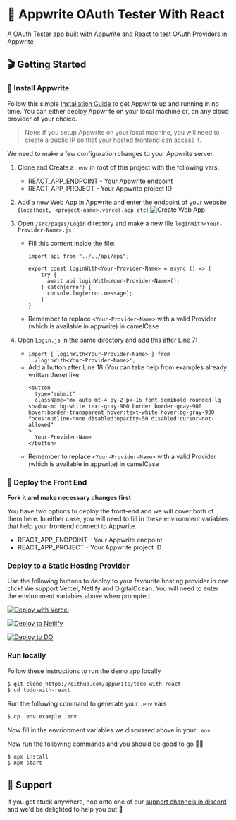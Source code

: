 # 🔖 Appwrite OAuth Tester With React

A OAuth Tester app built with Appwrite and React to test OAuth Providers in Appwrite

<!-- If you simply want to try out the App, go ahead and check out the demo at https://appwrite-todo-with-react.vercel.app -->


## 🎬 Getting Started

### 🤘 Install Appwrite 
Follow this simple [Installation Guide](https://appwrite.io/docs/installation) to get Appwrite up and running in no time. You can either deploy Appwrite on your local machine or, on any cloud provider of your choice. 

> Note: If you setup Appwrite on your local machine, you will need to create a public IP so that your hosted frontend can access it.
  
We need to make a few configuration changes to your Appwrite server. 

1. Clone and Create a ```.env``` in root of this project with the following vars:
    * REACT_APP_ENDPOINT - Your Appwrite endpoint
    * REACT_APP_PROJECT - Your Appwrite project ID

2. Add a new Web App in Appwrite and enter the endpoint of your website (`localhost, <project-name>.vercel.app etc`)
![Create Web App](https://user-images.githubusercontent.com/20852629/113019434-3c27c900-919f-11eb-997c-1da5a8303ceb.png)

3. Open ```/src/pages/Login``` directory and make a new file ```loginWith<Your-Provider-Name>.js```
    * Fill this content inside the file:
        ```
        import api from "../../api/api";

        export const loginWith<Your-Provider-Name> = async () => {
            try {
              await api.loginWith<Your-Provider-Name>();
            } catch(error) {
              console.log(error.message);
            }
        }
        ```
    * Remember to replace ```<Your-Provider-Name>``` with a valid Provider (which is available in appwrite) in camelCase

4. Open ```Login.js``` in the same directory and add this after Line 7:
    * ```import { loginWith<Your-Provider-Name> } from './loginWith<Your-Provider-Name>';```
    * Add a button after Line 18 (You can take help from examples already written there) like:
        ```
        <button
          type="submit"
          className="mx-auto mt-4 py-2 px-16 font-semibold rounded-lg shadow-md bg-white text-gray-900 border border-gray-900 hover:border-transparent hover:text-white hover:bg-gray-900 focus:outline-none disabled:opacity-50 disabled:cursor-not-allowed"
        >
          Your-Provider-Name
        </button>
        ```
    * Remember to replace ```<Your-Provider-Name>``` with a valid Provider (which is available in appwrite) in camelCase

### 🚀 Deploy the Front End
**Fork it and make necessary changes first**

You have two options to deploy the front-end and we will cover both of them here. In either case, you will need to fill in these environment variables that help your frontend connect to Appwrite.

* REACT_APP_ENDPOINT - Your Appwrite endpoint
* REACT_APP_PROJECT - Your Appwrite project ID

### **Deploy to a Static Hosting Provider**

Use the following buttons to deploy to your favourite hosting provider in one click! We support Vercel, Netlify and DigitalOcean. You will need to enter the environment variables above when prompted.

[![Deploy with Vercel](https://vercel.com/button)](https://vercel.com/new/git/external?repository-url=https%3A%2F%2Fgithub.com%2FAmreshSinha%2FOAuth-Tester-Appwrite&env=REACT_APP_PROJECT,REACT_APP_ENDPOINT&envDescription=Your%20Appwrite%20Endpoint%2C%20Project%20ID%20)

[![Deploy to Netlify](https://www.netlify.com/img/deploy/button.svg)](https://app.netlify.com/start/deploy?repository=https://github.com/AmreshSinha/OAuth-Tester-Appwrite)

[![Deploy to DO](https://www.deploytodo.com/do-btn-blue.svg)](https://cloud.digitalocean.com/apps/new?repo=https://github.com/AmreshSinha/OAuth-Tester-Appwrite/tree/master)


### **Run locally**

Follow these instructions to run the demo app locally

```sh
$ git clone https://github.com/appwrite/todo-with-react
$ cd todo-with-react
```

Run the following command to generate your `.env` vars

```sh
$ cp .env.example .env
```

Now fill in the envrionment variables we discussed above in your `.env`

Now run the following commands and you should be good to go 💪🏼

```
$ npm install
$ npm start
```

## 🤕 Support

If you get stuck anywhere, hop onto one of our [support channels in discord](https://appwrite.io/discord) and we'd be delighted to help you out 🤝